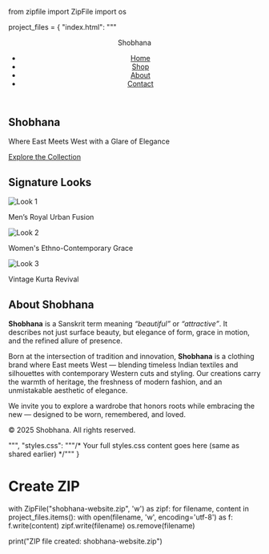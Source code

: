 from zipfile import ZipFile
import os

project_files = {
    "index.html": """<!DOCTYPE html>
<html lang="en">
<head>
  <meta charset="UTF-8" />
  <meta name="viewport" content="width=device-width, initial-scale=1.0"/>
  <title>Shobhana | Where East Meets West</title>
  <link rel="stylesheet" href="styles.css" />
  <link href="https://fonts.googleapis.com/css2?family=Playfair+Display&family=Quicksand&display=swap" rel="stylesheet">
  <link href="https://cdn.jsdelivr.net/npm/aos@2.3.4/dist/aos.css" rel="stylesheet">
</head>
<body>
  <header>
    <div class="logo">Shobhana</div>
    <nav>
      <ul>
        <li><a href="#">Home</a></li>
        <li><a href="#">Shop</a></li>
        <li><a href="#">About</a></li>
        <li><a href="#">Contact</a></li>
      </ul>
    </nav>
  </header>

  <section class="hero" data-aos="fade-in">
    <div class="hero-text">
      <h1>Shobhana</h1>
      <p>Where East Meets West with a Glare of Elegance</p>
      <a href="#" class="cta-button">Explore the Collection</a>
    </div>
  </section>

  <section class="vertical-gallery" data-aos="fade-up">
    <h2>Signature Looks</h2>
    <div class="gallery-column">
      <div class="gallery-card" data-aos="fade-up" data-aos-delay="100">
        <img src="https://via.placeholder.com/400x600" alt="Look 1">
        <p>Men’s Royal Urban Fusion</p>
      </div>
      <div class="gallery-card" data-aos="fade-up" data-aos-delay="200">
        <img src="https://via.placeholder.com/400x600" alt="Look 2">
        <p>Women's Ethno-Contemporary Grace</p>
      </div>
      <div class="gallery-card" data-aos="fade-up" data-aos-delay="300">
        <img src="https://via.placeholder.com/400x600" alt="Look 3">
        <p>Vintage Kurta Revival</p>
      </div>
    </div>
  </section>

  <section class="about-us" data-aos="fade-up">
    <div class="about-content">
      <h2>About Shobhana</h2>
      <p><strong>Shobhana</strong> is a Sanskrit term meaning <em>“beautiful”</em> or <em>“attractive”</em>. It describes not just surface beauty, but elegance of form, grace in motion, and the refined allure of presence.</p>
      <p>Born at the intersection of tradition and innovation, <strong>Shobhana</strong> is a clothing brand where East meets West — blending timeless Indian textiles and silhouettes with contemporary Western cuts and styling. Our creations carry the warmth of heritage, the freshness of modern fashion, and an unmistakable aesthetic of elegance.</p>
      <p>We invite you to explore a wardrobe that honors roots while embracing the new — designed to be worn, remembered, and loved.</p>
    </div>
  </section>

  <footer>
    <p>© 2025 Shobhana. All rights reserved.</p>
  </footer>

  <script src="https://cdn.jsdelivr.net/npm/aos@2.3.4/dist/aos.js"></script>
  <script>
    AOS.init({ duration: 1000, once: true });
  </script>
</body>
</html>
""",
    "styles.css": """/* Your full styles.css content goes here (same as shared earlier) */"""
}

# Create ZIP
with ZipFile("shobhana-website.zip", 'w') as zipf:
    for filename, content in project_files.items():
        with open(filename, 'w', encoding='utf-8') as f:
            f.write(content)
        zipf.write(filename)
        os.remove(filename)

print("ZIP file created: shobhana-website.zip")
